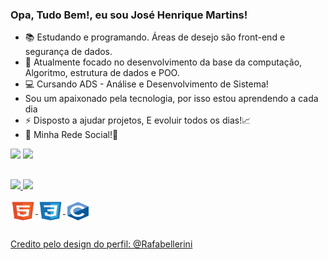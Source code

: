 ### Opa, Tudo Bem!, eu sou José Henrique Martins!
- 📚 Estudando e programando. Áreas de desejo são front-end e segurança de dados.
- 🌱 Atualmente focado no desenvolvimento da base da computação, Algoritmo, estrutura de dados e POO.
- 💻 Cursando ADS - Análise e Desenvolvimento de Sistema!
- Sou um apaixonado pela tecnologia, por isso estou aprendendo a cada dia
- ⚡ Disposto a ajudar projetos, E evoluir todos os dias!📈
- 🎥 Minha Rede Social!📲
 <div>
  <a href="https://instagram.com/henriquemart_oficial" target="_blank"><img src="https://img.shields.io/badge/-Instagram-%23E4405F?style=for-the-badge&logo=instagram&logoColor=white" target="_blank"></a>
  <a href="https://www.linkedin.com/in/henriquemart/" target="_blank"><img src="https://img.shields.io/badge/-LinkedIn-%230077B5?style=for-the-badge&logo=linkedin&logoColor=white" target="_blank"></a>
  </div>

##

 <div>
  <a href="https://github.com/HenriqueMart">
  <img height="160em" src="https://github-readme-stats.vercel.app/api?username=HenriqueMart&show_icons=true&theme=dracula&include_all_commits=true&count_private=true"/>
  <img height="160em" src="https://github-readme-stats.vercel.app/api/top-langs/?username=HenriqueMart&layout=compact&langs_count=7&theme=dracula"/> 
 </div>
 
  <div style="display: inline_block"><br>
    <img align="center" alt="Henrique-HTML" height="30" width="40" src="https://raw.githubusercontent.com/devicons/devicon/master/icons/html5/html5-original.svg">
    <img align="center" alt="Henrique-CSS" height="30" width="40" src="https://raw.githubusercontent.com/devicons/devicon/master/icons/css3/css3-original.svg">   
  <img align="center" alt="Henrique-C" height="30" width="40" src="https://raw.githubusercontent.com/devicons/devicon/master/icons/c/c-original.svg">
</div>
  
  ##
 
 ##
 <div>
<p><a href="https://github.com/rafaballerini" target="_blank"> Credito pelo design do perfil:  @Rafabellerini</a></p></div>
